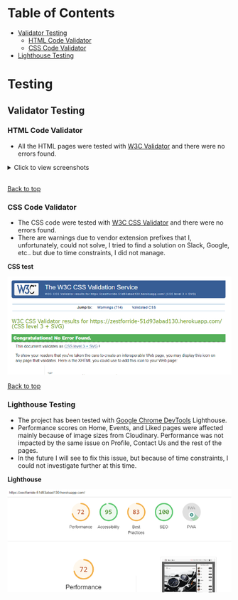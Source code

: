 # Table of Contents
* [Validator Testing](#validator-testing)
    * [HTML Code Validator](#html-code-validator)
    * [CSS Code Validator](#css-code-validator)
* [Lighthouse Testing](#lighthouse-testing)

# Testing

## Validator Testing

### HTML Code Validator
- All the HTML pages were tested with [W3C Validator](https://validator.w3.org/) and there were no errors found.

<details>

<summary>Click to view screenshots</summary>

**Sign Up Page**

![](/docs/signup.png)

**Sign In Page**

![](/docs/signin.png)

**Profiles Page**

![](/docs/profiles.png)

**PostDetail Page**

![](/docs/postdetail.png)

**Liked Page**

![](/docs/liked.png)

**Home Page**

![](/docs/home.png)

**Events Page**

![](/docs/events.png)

**EventDetail Page**

![](/docs/eventdetail.png)

**EditUsername Page**

![](/docs/editusername.png)

**EditProfile Page**

![](/docs/editprofile.png)

**EditPost Page**

![](/docs/editpost.png)

**EditEvent Page**

![](/docs/editevent.png)

**CreatePost Page**

![](/docs/createpost.png)

**CreateEvent Page**

![](/docs/createevent.png)

**Contact Us Page**

![](/docs/contactus.png)

**404 Page**

![](/docs/404page.png)

</details>

<br>

[Back to top](#table-of-contents)

### CSS Code Validator
- The CSS code were tested with [W3C CSS Validator](https://jigsaw.w3.org/css-validator/) and there were no errors found.
- There are warnings due to vendor extension prefixes that I, unfortunately, could not solve, I tried to find a solution on Slack, Google, etc.. but due to time constraints, I did not manage.

**CSS test**

![](/docs/csstest.png)

[Back to top](#table-of-contents)

### Lighthouse Testing
- The project has been tested with [Google Chrome DevTools](https://developer.chrome.com/docs/devtools/) Lighthouse.
- Performance scores on Home, Events, and Liked pages were affected mainly because of image sizes from Cloudinary. Performance was not impacted by the same issue on Profile, Contact Us and the rest of the pages.
- In the future I will see to fix this issue, but because of time constraints, I could not investigate further at this time.

**Lighthouse**

![](/docs/lighthouse_test.PNG)